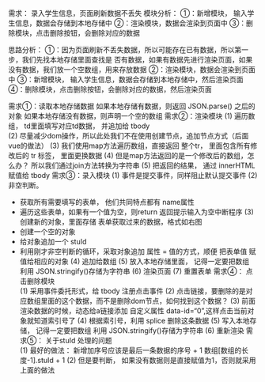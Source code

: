 需求： 录入学生信息，页面刷新数据不丢失
模块分析：
①：新增模块， 输入学生信息，数据会存储到本地存储中
②：渲染模块，数据会渲染到页面中
③：删除模块，点击删除按钮，会删除对应的数据

思路分析：
①：因为页面刷新不丢失数据，所以可能存在已有数据，所以第一步，我们先找本地存储里面查找是
否有数据，如果有数据先进行渲染页面，如果没有数据，我们放一个空数组，用来存放数据
②：渲染模块，数据会渲染到页面中
③：新增模块， 输入学生信息，数据会存储到本地存储中，然后渲染页面
④：删除模块，点击删除按钮，会删除对应的数据，然后渲染页面

需求①：读取本地存储数据
如果本地存储有数据，则返回 JSON.parse() 之后的对象
如果本地存储没有数据，则声明一个空的数组
需求②：渲染模块
(1) 遍历数组， td里面填写对应td数据， 并追加给 tbody  
(2) 尽量减少dom操作，所以此处我们不在使用创建节点，追加节点方式（后面vue的做法）
(3) 我们使用map方法遍历数组，直接返回 整个tr， 里面包含所有修改后的 tr 标签， 里面更换数据
(4) 但是map方法返回的是一个修改后的数组，怎么办？
    所以我们通过join方法转换为字符串
(5) 把返回的结果， 通过 innerHTML 赋值给 tbody
需求③：录入模块
(1) 事件是提交事件，同样阻止默认提交事件
(2) 非空判断。 
  - 获取所有需要填写的表单， 他们共同特点都有 name属性
  - 遍历这些表单，如果有一个值为空，则return 返回提示输入为空中断程序
(3) 创建新的对象，里面存储 表单获取过来的数据，格式如右图
  - 创建一个空的对象
  - 给对象追加一个 stuId 
  - 利用刚才非空判断的循环，采取对象追加 属性 = 值的方式，顺便 把表单值 赋值给相应的对象
(4)  追加给数组
(5)  放入本地存储里面， 记得一定要把数组 利用  JSON.stringify()存储为字符串
(6)  渲染页面
(7)  重置表单
需求④： 点击删除模块  
(1)  采用事件委托形式，给 tbody 注册点击事件
(2)   点击链接，要删除的是对应数组里面的这个数据，而不是删除dom节点，如何找到这个数据？
(3)  前面渲染数据的时候，动态给a链接添加 自定义属性 data-id=“0”,这样点击当前对象就知道索引号了
(4) 根据索引号，利用 splice 删除这条数据
(5)  写入本地存储， 记得一定要把数组 利用  JSON.stringify()存储为字符串
(6)  重新渲染
需求⑤： 关于stuId 处理的问题  
(1) 最好的做法： 新增加序号应该是最后一条数据的序号 + 1      数组[数组的长度-1].stuId + 1
(2) 但是要判断， 如果没有数据则是直接赋值为1，否则就采用上面的做法




